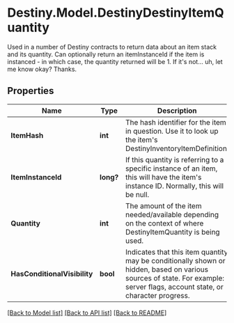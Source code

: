 # Destiny.Model.DestinyDestinyItemQuantity
Used in a number of Destiny contracts to return data about an item stack and its quantity. Can optionally return an itemInstanceId if the item is instanced - in which case, the quantity returned will be 1. If it's not... uh, let me know okay? Thanks.

## Properties

Name | Type | Description | Notes
------------ | ------------- | ------------- | -------------
**ItemHash** | **int** | The hash identifier for the item in question. Use it to look up the item&#39;s DestinyInventoryItemDefinition. | [optional] 
**ItemInstanceId** | **long?** | If this quantity is referring to a specific instance of an item, this will have the item&#39;s instance ID. Normally, this will be null. | [optional] 
**Quantity** | **int** | The amount of the item needed/available depending on the context of where DestinyItemQuantity is being used. | [optional] 
**HasConditionalVisibility** | **bool** | Indicates that this item quantity may be conditionally shown or hidden, based on various sources of state. For example: server flags, account state, or character progress. | [optional] 

[[Back to Model list]](../README.md#documentation-for-models) [[Back to API list]](../README.md#documentation-for-api-endpoints) [[Back to README]](../README.md)

